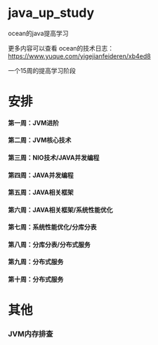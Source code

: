 # java_up_study
ocean的java提高学习

更多内容可以查看 ocean的技术日志：https://www.yuque.com/yigejianfeideren/xb4ed8

一个15周的提高学习阶段

# 安排

#### 第一周：JVM进阶
#### 第二周：JVM核心技术
#### 第三周：NIO技术/JAVA并发编程
#### 第四周：JAVA并发编程
#### 第五周：JAVA相关框架
#### 第六周：JAVA相关框架/系统性能优化
#### 第七周：系统性能优化/分库分表
#### 第八周：分库分表/分布式服务
#### 第九周：分布式服务
#### 第十周：分布式服务

# 其他
### JVM内存排查
